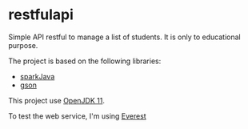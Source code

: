 # restfulapi
Simple API restful to manage a list of students. It is only to educational purpose.

The project is based on the following libraries:
* [sparkJava](http://sparkjava.com)
* [gson](https://github.com/google/gson)

This project use [OpenJDK 11](http://jdk.java.net/11/).

To test the web service, I'm using [Everest](https://github.com/RohitAwate/Everest/releases)